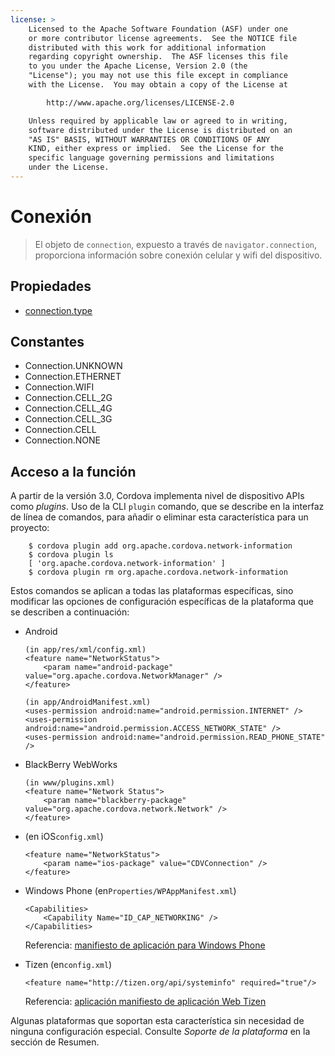 ```yaml
---
license: >
    Licensed to the Apache Software Foundation (ASF) under one
    or more contributor license agreements.  See the NOTICE file
    distributed with this work for additional information
    regarding copyright ownership.  The ASF licenses this file
    to you under the Apache License, Version 2.0 (the
    "License"); you may not use this file except in compliance
    with the License.  You may obtain a copy of the License at

        http://www.apache.org/licenses/LICENSE-2.0

    Unless required by applicable law or agreed to in writing,
    software distributed under the License is distributed on an
    "AS IS" BASIS, WITHOUT WARRANTIES OR CONDITIONS OF ANY
    KIND, either express or implied.  See the License for the
    specific language governing permissions and limitations
    under the License.
---
```


# Conexión

> El objeto de `connection`, expuesto a través de `navigator.connection`, proporciona información sobre conexión celular y wifi del dispositivo.

## Propiedades

*   <a href="connection.type.html">connection.type</a>

## Constantes

*   Connection.UNKNOWN
*   Connection.ETHERNET
*   Connection.WIFI
*   Connection.CELL_2G
*   Connection.CELL_4G
*   Connection.CELL_3G
*   Connection.CELL
*   Connection.NONE

## Acceso a la función

A partir de la versión 3.0, Cordova implementa nivel de dispositivo APIs como *plugins*. Uso de la CLI `plugin` comando, que se describe en la interfaz de línea de comandos, para añadir o eliminar esta característica para un proyecto:

        $ cordova plugin add org.apache.cordova.network-information
        $ cordova plugin ls
        [ 'org.apache.cordova.network-information' ]
        $ cordova plugin rm org.apache.cordova.network-information
    

Estos comandos se aplican a todas las plataformas específicas, sino modificar las opciones de configuración específicas de la plataforma que se describen a continuación:

*   Android
    
        (in app/res/xml/config.xml)
        <feature name="NetworkStatus">
            <param name="android-package" value="org.apache.cordova.NetworkManager" />
        </feature>
        
        (in app/AndroidManifest.xml)
        <uses-permission android:name="android.permission.INTERNET" />
        <uses-permission android:name="android.permission.ACCESS_NETWORK_STATE" />
        <uses-permission android:name="android.permission.READ_PHONE_STATE" />
        

*   BlackBerry WebWorks
    
        (in www/plugins.xml)
        <feature name="Network Status">
            <param name="blackberry-package" value="org.apache.cordova.network.Network" />
        </feature>
        

*   (en iOS`config.xml`)
    
        <feature name="NetworkStatus">
            <param name="ios-package" value="CDVConnection" />
        </feature>
        

*   Windows Phone (en`Properties/WPAppManifest.xml`)
    
        <Capabilities>
            <Capability Name="ID_CAP_NETWORKING" />
        </Capabilities>
        
    
    Referencia: [manifiesto de aplicación para Windows Phone][1]

*   Tizen (en`config.xml`)
    
        <feature name="http://tizen.org/api/systeminfo" required="true"/>
        
    
    Referencia: [aplicación manifiesto de aplicación Web Tizen][2]

 [1]: http://msdn.microsoft.com/en-us/library/ff769509%28v=vs.92%29.aspx
 [2]: https://developer.tizen.org/help/topic/org.tizen.help.gs/Creating%20a%20Project.html?path=0_1_1_3#8814682_CreatingaProject-EditingconfigxmlFeatures

Algunas plataformas que soportan esta característica sin necesidad de ninguna configuración especial. Consulte *Soporte de la plataforma* en la sección de Resumen.